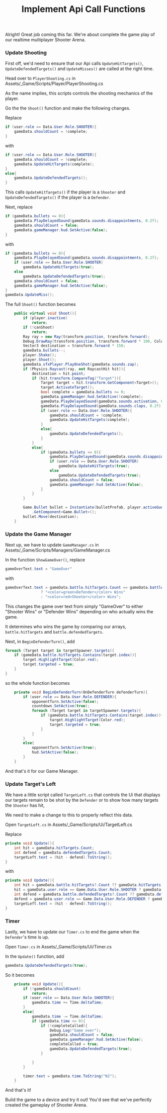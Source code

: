 ﻿---
title: "Implement Api Call Functions"
metaTitle: "Implement Api Call Functions | GraphQL Unity Hasura Tutorial"
metaDescription: "Calling the Api functions at the right places to complete gameplay"
---

Alright! Great job coming this far. We're about complete the game play of our realtime multiplayer Shooter Arena.

### Update Shooting

First off, we'd need to ensure that our Api calls `UpdateHitTargets()`, `UpdateDefendedTargets()` and `UpdateMisses()` are called at the right time.

Head over to `PlayerShooting.cs` in Assets/_Game/Scripts/Player/PlayerShooting.cs

As the name implies, this scripts controls the shooting mechanics of the player.

Go the the  `Shoot()` function and make the following changes.

Replace 

```c#
if (user.role == Data.User.Role.SHOOTER){
	gameData.shouldCount = !complete;
}
```

with 

```c#
if (user.role == Data.User.Role.SHOOTER){
	gameData.shouldCount = !complete;
	gameData.UpdateHitTargets(complete);
}
else{
	gameData.UpdateDefendedTargets();
}
```

This calls `UpdateHitTargets()` if the player is a `Shooter` and `UpdateDefendedTargets()` if the player is a `Defender`.

Next, replace

```c#
if (gameData.bullets <= 0){
    gameData.PlayDelayedSound(gameData.sounds.disappointments, 0.2f);
    gameData.shouldCount = false;
    gameData.gameManager.hud.SetActive(false);
}
```

with 

```c#
if (gameData.bullets <= 0){
	gameData.PlayDelayedSound(gameData.sounds.disappointments, 0.2f);
	if (user.role == Data.User.Role.SHOOTER)
		gameData.UpdateHitTargets(true);
	else
		gameData.UpdateDefendedTargets(true);
	gameData.shouldCount = false;
	gameData.gameManager.hud.SetActive(false);
}
gameData.UpdateMiss();
```

The full `Shoot()` function becomes

```c#
    public virtual void Shoot(){
        if (player.inactive)
            return;
        if (!canShoot)
            return;
        Ray ray = new Ray(transform.position, transform.forward);
        Debug.DrawRay(transform.position, transform.forward * 100, Color.red, 2);
        Vector3 destination = transform.forward * 150;
        gameData.bullets--;
        player.Shake();
        player.Shoot();
        gameData.sfxPlayer.PlayOneShot(gameData.sounds.zap);
        if (Physics.Raycast(ray, out RaycastHit hit)){
            destination = hit.point;
            if (hit.transform.CompareTag("Target")){
                Target target = hit.transform.GetComponent<Target>();
                target.ActivateTarget();
                bool complete = gameData.bullets <= 0;
                gameData.gameManager.hud.SetActive(!complete);
                gameData.PlayDelayedSound(gameData.sounds.activation, 0.2f);
                gameData.PlayDelayedSound(gameData.sounds.claps, 0.2f);
                if (user.role == Data.User.Role.SHOOTER){
                    gameData.shouldCount = !complete;
                    gameData.UpdateHitTargets(complete);
                }
                else{
                    gameData.UpdateDefendedTargets();
                }
            }
            else{
                if (gameData.bullets <= 0){
                    gameData.PlayDelayedSound(gameData.sounds.disappointments, 0.2f);
                    if (user.role == Data.User.Role.SHOOTER)
                        gameData.UpdateHitTargets(true);
                    else
                        gameData.UpdateDefendedTargets(true);
                    gameData.shouldCount = false;
                    gameData.gameManager.hud.SetActive(false);
                }
            }
        }

        Game.Bullet bullet = Instantiate(bulletPrefab, player.activeGun.position, Quaternion.identity)
            .GetComponent<Game.Bullet>();
        bullet.Move(destination);
    }
```

### Update the Game Manager

Next up, we have to update `GameManager.cs` in Assets/_Game/Scripts/Managers/GameManager.cs

In the function `ShowGameOver()`, replace

```c#
gameOverText.text = "GameOver"
```

with

```c#
gameOverText.text = gameData.battle.hitTargets.Count == gameData.battle.defendedTargets.Count
                ? "<color=green>Defender</color> Wins"
                : "<color=red>Shooter</color> Wins";
```

This changes the game over text from simply "GameOver" to either "Shooter Wins" or "Defender Wins" depending on who actually wins the game.

It determines who wins the game by comparing our arrays, `battle.hitTargets` and `battle.defendedTargets`.

Next, in `BeginDefenderTurn()`, add

```c#
foreach (Target target in targetSpawner.targets){
	if (gameData.battle.hitTargets.Contains(target.index)){
		target.HighlightTarget(Color.red);
		target.targeted = true;
	}
}
```

so the whole function becomes 

```c#
    private void BeginDefenderTurn(OnDefenderTurn defenderTurn){
        if (user.role == Data.User.Role.DEFENDER){
            opponentTurn.SetActive(false);
            countdown.SetActive(true);
            foreach (Target target in targetSpawner.targets){
                if (gameData.battle.hitTargets.Contains(target.index)){
                    target.HighlightTarget(Color.red);
                    target.targeted = true;
                }
            }
        }
        else{
            opponentTurn.SetActive(true);
            hud.SetActive(false);
        }
    }
```

And that's it for our Game Manager.

### Update Target's Left

We have a little script called `TargetLeft.cs` that controls the Ui that displays our targets remain to be shot by the `Defender` or to show how many targets the `Shooter` has hit,

We need to make a change to this to properly reflect this data.

Open `TargetLeft.cs` in Assets/_Game/Scripts/Ui/TargetLeft.cs

Replace

```c#
private void Update(){
	int hit = gameData.hitTargets.Count;
	int defend = gameData.defendedTargets.Count;
	targetLeft.text = (hit - defend).ToString();
}
```

with

```c#
private void Update(){
	int hit = gameData.battle.hitTargets?.Count ?? gameData.hitTargets.Count;
	hit = gameData.user.role == Game.Data.User.Role.SHOOTER ? gameData.hitTargets.Count : hit;
	int defend = gameData.battle.defendedTargets?.Count ?? gameData.defendedTargets.Count;
	defend = gameData.user.role == Game.Data.User.Role.DEFENDER ? gameData.defendedTargets.Count : defend;
	targetLeft.text = (hit - defend).ToString();
}
```

### Timer

Lastly, we have to update our `Timer.cs` to end the game when the `Defender`'s time is up.

Open `Timer.cs` in Assets/_Game/Scripts/Ui/Timer.cs

In the `Update()` function, add

```c#
gameData.UpdateDefendedTargets(true);
```

So it becomes

```c#
    private void Update(){
        if (!gameData.shouldCount)
            return;
        if (user.role == Data.User.Role.SHOOTER){
            gameData.time += Time.deltaTime;
        }
        else{
            gameData.time -= Time.deltaTime;
            if (gameData.time <= 0){
                if (!completeCalled){
                    Debug.Log("Game over");
                    gameData.shouldCount = false;
                    gameData.gameManager.hud.SetActive(false);
                    completeCalled = true;
                    gameData.UpdateDefendedTargets(true);
                }

            }
        }

        timer.text = gameData.time.ToString("N2");
    }
```

And that's it!

Build the game to a device and try it out! You'd see that we've perfectly created the gameplay of Shooter Arena.
